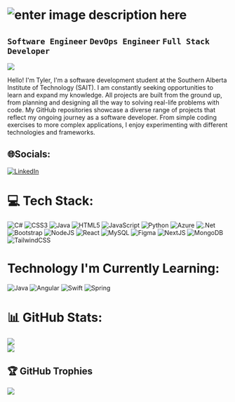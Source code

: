# ![enter image description here](https://i.imgur.com/FuXSd76.gif)
**`Software Engineer`** **`DevOps Engineer`** **`Full Stack Developer`**
---
[![](https://visitcount.itsvg.in/api?id=Tylertle&label=Profile%20Views&color=1&icon=5&pretty=true)](https://visitcount.itsvg.in)

Hello! I'm Tyler, I'm a software development student at the Southern Alberta Institute of Technology (SAIT). I am constantly seeking opportunities to learn and expand my knowledge. All projects are built from the ground up, from planning and designing all the way to solving real-life problems with code. My GitHub repositories showcase a diverse range of projects that reflect my ongoing journey as a software developer. From simple coding exercises to more complex applications, I enjoy experimenting with different technologies and frameworks.

## 🌐Socials:
[![LinkedIn](https://img.shields.io/badge/LinkedIn-%230077B5.svg?logo=linkedin&logoColor=white)](https://linkedin.com/in/tyler-thai-le) 

# 💻 Tech Stack:
![C#](https://img.shields.io/badge/c%23-%23239120.svg?style=flat&logo=c-sharp&logoColor=white) ![CSS3](https://img.shields.io/badge/css3-%231572B6.svg?style=flat&logo=css3&logoColor=white) ![Java](https://img.shields.io/badge/java-%23ED8B00.svg?style=flat&logo=openjdk&logoColor=white) ![HTML5](https://img.shields.io/badge/html5-%23E34F26.svg?style=flat&logo=html5&logoColor=white) ![JavaScript](https://img.shields.io/badge/javascript-%23323330.svg?style=flat&logo=javascript&logoColor=%23F7DF1E) ![Python](https://img.shields.io/badge/python-3670A0?style=flat&logo=python&logoColor=ffdd54) ![Azure](https://img.shields.io/badge/azure-%230072C6.svg?style=flat&logo=azure-devops&logoColor=white) ![.Net](https://img.shields.io/badge/.NET-5C2D91?style=flat&logo=.net&logoColor=white) ![Bootstrap](https://img.shields.io/badge/bootstrap-%23563D7C.svg?style=flat&logo=bootstrap&logoColor=white) ![NodeJS](https://img.shields.io/badge/node.js-6DA55F?style=flat&logo=node.js&logoColor=white) ![React](https://img.shields.io/badge/react-%2320232a.svg?style=flat&logo=react&logoColor=%2361DAFB) ![MySQL](https://img.shields.io/badge/mysql-%2300f.svg?style=flat&logo=mysql&logoColor=white) 	![Figma](https://img.shields.io/badge/figma-%23F24E1E.svg?style=flat&logo=figma&logoColor=white) ![NextJS](https://img.shields.io/badge/next.js-000000?style=flat&logo=nextdotjs&logoColor=white) ![MongoDB](https://img.shields.io/badge/MongoDB-%234ea94b.svg?style=flat&logo=mongodb&logoColor=white) ![TailwindCSS](https://img.shields.io/badge/tailwindcss-%2338B2AC.svg?style=flat&logo=tailwind-css&logoColor=white)

# Technology I'm Currently Learning:
![Java](https://img.shields.io/badge/java-%23ED8B00.svg?style=flat&logo=openjdk&logoColor=white) ![Angular](https://img.shields.io/badge/angular-%23DD0031.svg?style=flat&logo=angular&logoColor=white) ![Swift](https://img.shields.io/badge/swift-F54A2A?style=flat&logo=swift&logoColor=white) ![Spring](https://img.shields.io/badge/spring-%236DB33F.svg?style=flat&logo=spring&logoColor=white)

# 📊 GitHub Stats:
![](https://github-readme-streak-stats.herokuapp.com/?user=Tylertle&theme=tokyonight&hide_border=false)<br/>
![](https://github-readme-stats.vercel.app/api/top-langs/?username=Tylertle&theme=tokyonight&hide_border=false&include_all_commits=true&count_private=true&layout=compact)

## 🏆 GitHub Trophies
![](https://github-profile-trophy.vercel.app/?username=Tylertle&theme=tokyonight&no-frame=false&no-bg=false&margin-w=4)
